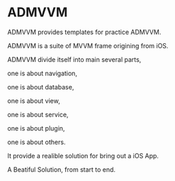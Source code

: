 # ADMVVM
ADMVVM provides templates for practice ADMVVM.

ADMVVM is a suite of MVVM frame origining from iOS.

ADMVVM divide itself into main several parts,

one is about navigation,

one is about database,

one is about view,

one is about service,

one is about plugin,

one is about others.

It provide a realible solution for bring out a iOS App.

A Beatiful Solution, from start to end.
